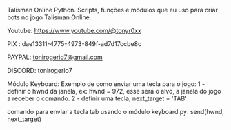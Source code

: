 Talisman Online Python.
Scripts, funções e módulos que eu uso para criar bots no jogo Talisman Online.

Youtube:
https://www.youtube.com/@tonyr0xx

PIX :
dae13311-4775-4973-849f-ad7d17ccbe8c

PAYPAL:
tonirogerio7@gmail.com

DISCORD:
tonirogerio7


Módulo Keyboard:
Exemplo de como enviar uma tecla para o jogo:
1 - definir o hwnd da janela, ex: hwnd = 972, esse será o alvo, a janela do jogo a receber o comando.
2 - definir uma tecla, next_target = 'TAB'

comando para enviar a tecla tab usando o módulo keyboard.py:
send(hwnd, next_target)

